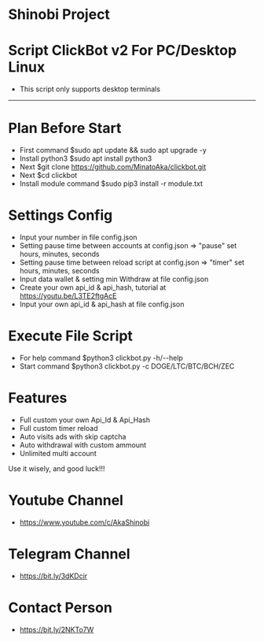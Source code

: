 # Shinobi Project
# Script ClickBot v2 For PC/Desktop Linux
- This script only supports desktop terminals
_______________________________________________________________________
# Plan Before Start
- First command $sudo apt update && sudo apt upgrade -y
- Install python3 $sudo apt install python3 
- Next $git clone https://github.com/MinatoAka/clickbot.git
- Next $cd clickbot
- Install module command $sudo pip3 install -r module.txt

# Settings Config
- Input your number in file config.json
- Setting pause time between accounts at config.json => "pause" set hours, minutes, seconds
- Setting pause time between reload script at config.json => "timer" set hours, minutes, seconds
- Input data wallet & setting min Withdraw at file config.json
- Create your own api_id & api_hash, tutorial at https://youtu.be/L3TE2ftgAcE
- Input your own api_id & api_hash at file config.json


# Execute File Script
- For help command $python3 clickbot.py -h/--help
- Start command $python3 clickbot.py -c DOGE/LTC/BTC/BCH/ZEC


# Features
- Full custom your own Api_Id & Api_Hash
- Full custom timer reload
- Auto visits ads with skip captcha
- Auto withdrawal with custom ammount
- Unlimited multi account


Use it wisely, and good luck!!!

# Youtube Channel
- https://www.youtube.com/c/AkaShinobi

# Telegram Channel
- https://bit.ly/3dKDcir

# Contact Person
- https://bit.ly/2NKTo7W
